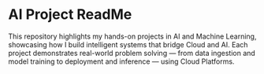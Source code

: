 # AI Project ReadMe
This repository highlights my hands-on projects in AI and Machine Learning, showcasing how I build intelligent systems that bridge Cloud and AI.  Each project demonstrates real-world problem solving — from data ingestion and model training to deployment and inference — using Cloud Platforms.
